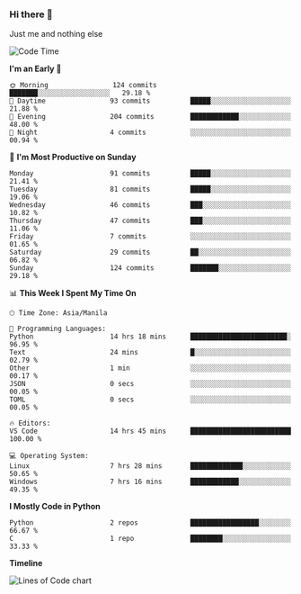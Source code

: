 ### Hi there 👋

Just me and nothing else


<!--START_SECTION:waka-->
![Code Time](http://img.shields.io/badge/Code%20Time-31%20hrs%2014%20mins-blue)

**I'm an Early 🐤** 

```text
🌞 Morning                124 commits         ███████░░░░░░░░░░░░░░░░░░   29.18 % 
🌆 Daytime                93 commits          █████░░░░░░░░░░░░░░░░░░░░   21.88 % 
🌃 Evening                204 commits         ████████████░░░░░░░░░░░░░   48.00 % 
🌙 Night                  4 commits           ░░░░░░░░░░░░░░░░░░░░░░░░░   00.94 % 
```
📅 **I'm Most Productive on Sunday** 

```text
Monday                   91 commits          █████░░░░░░░░░░░░░░░░░░░░   21.41 % 
Tuesday                  81 commits          █████░░░░░░░░░░░░░░░░░░░░   19.06 % 
Wednesday                46 commits          ███░░░░░░░░░░░░░░░░░░░░░░   10.82 % 
Thursday                 47 commits          ███░░░░░░░░░░░░░░░░░░░░░░   11.06 % 
Friday                   7 commits           ░░░░░░░░░░░░░░░░░░░░░░░░░   01.65 % 
Saturday                 29 commits          ██░░░░░░░░░░░░░░░░░░░░░░░   06.82 % 
Sunday                   124 commits         ███████░░░░░░░░░░░░░░░░░░   29.18 % 
```


📊 **This Week I Spent My Time On** 

```text
🕑︎ Time Zone: Asia/Manila

💬 Programming Languages: 
Python                   14 hrs 18 mins      ████████████████████████░   96.95 % 
Text                     24 mins             █░░░░░░░░░░░░░░░░░░░░░░░░   02.79 % 
Other                    1 min               ░░░░░░░░░░░░░░░░░░░░░░░░░   00.17 % 
JSON                     0 secs              ░░░░░░░░░░░░░░░░░░░░░░░░░   00.05 % 
TOML                     0 secs              ░░░░░░░░░░░░░░░░░░░░░░░░░   00.05 % 

🔥 Editors: 
VS Code                  14 hrs 45 mins      █████████████████████████   100.00 % 

💻 Operating System: 
Linux                    7 hrs 28 mins       █████████████░░░░░░░░░░░░   50.65 % 
Windows                  7 hrs 16 mins       ████████████░░░░░░░░░░░░░   49.35 % 
```

**I Mostly Code in Python** 

```text
Python                   2 repos             █████████████████░░░░░░░░   66.67 % 
C                        1 repo              ████████░░░░░░░░░░░░░░░░░   33.33 % 
```



**Timeline**

![Lines of Code chart](https://raw.githubusercontent.com/mauring55/mauring55/main/assets/bar_graph.png)


<!--END_SECTION:waka-->
